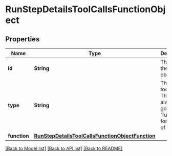 # RunStepDetailsToolCallsFunctionObject

## Properties
Name | Type | Description | Notes
------------ | ------------- | ------------- | -------------
**id** | **String** | The ID of the tool call object. | 
**type** | **String** | The type of tool call. This is always going to be &#x60;function&#x60; for this type of tool call. | 
**function** | [**RunStepDetailsToolCallsFunctionObjectFunction**](RunStepDetailsToolCallsFunctionObjectFunction.md) |  | 

[[Back to Model list]](../README.md#documentation-for-models) [[Back to API list]](../README.md#documentation-for-api-endpoints) [[Back to README]](../README.md)


